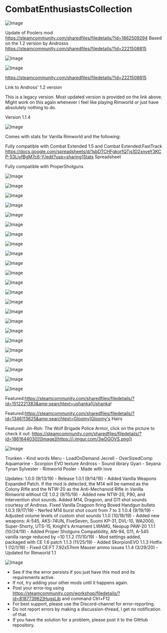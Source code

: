 # CombatEnthusiastsCollection

![Image](https://i.imgur.com/buuPQel.png)

Update of Poolers mod
https://steamcommunity.com/sharedfiles/filedetails/?id=1862509294
Based on the 1.2 version by Androsss
https://steamcommunity.com/sharedfiles/filedetails/?id=2221508815

![Image](https://i.imgur.com/pufA0kM.png)

	
![Image](https://i.imgur.com/Z4GOv8H.png)

https://steamcommunity.com/sharedfiles/filedetails/?id=2221508815

Link to Andross' 1.2 version


This is a legacy version. Most updated version is provided on the link above. Might work on this again whenever I feel like playing Rimworld or just have absolutely nothing to do.

Version 1.1.4

![Image](https://i.imgur.com/vKP0foj.png)


Comes with stats for Vanilla Rimworld and the following:

Fully compatible with Combat Extended 1.5 and Combat Extended:FastTrack
https://docs.google.com/spreadsheets/d/1sbDTCHFgkorfQTjs1D2xnyeY3KCP-53LjyfBgM7c6-Y/edit?usp=sharing]Stats Spreadsheet

Fully compatible with ProperShotguns

![Image](https://i.imgur.com/TC0fBfe.png)



![Image](https://i.imgur.com/anGx7jU.png)


![Image](https://i.imgur.com/OO5JRvU.png)


![Image](https://i.imgur.com/loV43ON.png)


![Image](https://i.imgur.com/XE14gQy.png)


![Image](https://i.imgur.com/q3TeHO0.png)


![Image](https://i.imgur.com/tHArtVY.png)


![Image](https://i.imgur.com/Lj0c7vm.png)


![Image](https://i.imgur.com/Hj6mqaO.png)


![Image](https://i.imgur.com/MQOaTBf.png)


![Image](https://i.imgur.com/1FjTsRQ.png)


![Image](https://i.imgur.com/kNbtyBm.png)




![Image](https://i.imgur.com/4Hxv4HT.png)


![Image](https://i.imgur.com/gA6rAp9.png)


![Image](https://i.imgur.com/pJaeqMy.png)


![Image](https://i.imgur.com/HPYL5s4.png)


![Image](https://i.imgur.com/4H3Sftm.png)


![Image](https://i.imgur.com/WXKU5Vu.png)


![Image](https://i.imgur.com/T0Hmypx.png)


![Image](https://i.imgur.com/ISsRl0y.png)


![Image](https://i.imgur.com/W46OaVC.png)


![Image](https://i.imgur.com/If8ryTp.png)


![Image](https://i.imgur.com/jJmjUJ9.png)


Featured:https://steamcommunity.com/sharedfiles/filedetails/?id=1512221383&amp;searchtext=ushanka]Ushanka!

Featured:https://steamcommunity.com/sharedfiles/filedetails/?id=1346113625&amp;searchtext=Gloomy]Gloomy's Hairs

Featured: Jin-Roh: The Wolf Brigade Police Armor, click on the picture to check it out:
https://steamcommunity.com/sharedfiles/filedetails/?id=1861644030]![Image](https://i.imgur.com/3wDGOVS.png])


![Image](https://i.imgur.com/83vdKuU.png)


Trunken - Kind words
Meru - LoadOnDemand
Jecrell - OverSizedComp
Aquamarine - Scorpion EVO texture
Andross - Sound library
Gyari - Seyana
Tynan Sylvester - Rimworld
Pooler - Made with love

Updates:
1.0.0 (9/13/19) - Release
1.0.1 (9/14/19) - Added Vanilla Weapons Expanded Patch. If the mod is detected, the M14 will be named as the Colony Rifle and the NTW-20 as the Anti-Mechanoid Rifle in Vanilla Rimworld without CE
1.0.2 (9/15/19) - Added new NTW-20, P90, and Intervention shot sounds. Added M14, Dragoon, and G11 shot sounds courtesy of Andross. Fixed Vanilla Dragoon firing Boxed Handgun bullets
1.0.3 (9/17/19) - Nerfed M14 burst shot count from 7 to 3
1.0.4 (9/19/19) - Adjusted volume levels of custom shot sounds
1.1.0 (10/18/19) - Added new weapons: A-545, AKS-74UN, FiveSeven, Suomi KP-31, DVL-10, WA2000, Super-Shorty, UTS-15, Knight's Armament LWAMG, Neopup PAW-20
1.1.1 (10/24/19) - Added Proper Shotguns Compatibility, AN-94, G11, A-545 vanilla range reduced by ~10
1.1.2 (11/10/19) - Mod settings added, packaged with CE 1.6 patch
1.1.3 (11/25/19) - Added SkorpionEVO
1.1.3 Hotfix 1 (12/1/19) - Fixed CE:FT 7.92x57mm Mauser ammo issues
1.1.4 (3/29/20) - Updated for Rimworld 1.1

![Image](https://i.imgur.com/PwoNOj4.png)



-  See if the the error persists if you just have this mod and its requirements active.
-  If not, try adding your other mods until it happens again.
-  Post your error-log using https://steamcommunity.com/workshop/filedetails/?id=818773962]HugsLib and command Ctrl+F12
-  For best support, please use the Discord-channel for error-reporting.
-  Do not report errors by making a discussion-thread, I get no notification of that.
-  If you have the solution for a problem, please post it to the GitHub repository.



